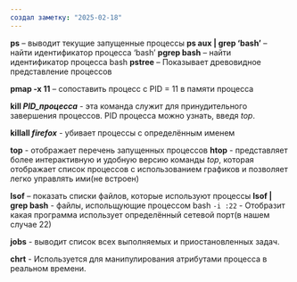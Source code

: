 ```yaml
---
создал заметку: "2025-02-18"
---
```

**ps** – выводит текущие запущенные процессы
**ps aux | grep ‘bash’** – найти идентификатор процесса ‘bash’
**pgrep bash** – найти идентификатор процесса bash
**pstree** – Показывает древовидное представление процессов

**pmap -x 11** – сопоставить процесс с PID = 11 в памяти процесса

**kill _PID_процесса_** - эта команда служит для принудительного завершения процессов. PID процесса можно узнать, введя _top_.

**killall *firefox*** - убивает процессы c определённым именем

**top** - отображает перечень запущенных процессов
**htop** - представляет более интерактивную и удобную версию команды _top_, которая отображает список процессов с использованием графиков и позволяет легко управлять ими(не встроен)

**lsof** – показать списки файлов, которые используют процессы
**lsof | grep bash** - файлы, испольщующие процессом bash
`-i :22` - Отобразит какая программа использует определённый сетевой порт(в нашем случае 22)

**jobs** - выводит список всех выполняемых и приостановленных задач.

**chrt** - Используется для манипулирования атрибутами процесса в реальном времени.
